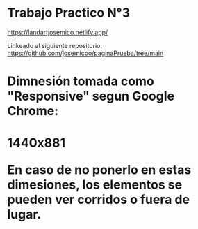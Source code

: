 # Trabajo Practico N°3

https://landartjosemico.netlify.app/ 

Linkeado al siguiente repositorio:
https://github.com/josemicoo/paginaPrueba/tree/main 

<h1> Dimnesión tomada como "Responsive" segun Google Chrome: <h1>

1440x881

En caso de no ponerlo en estas dimesiones, los elementos se pueden ver corridos o fuera de lugar. 
